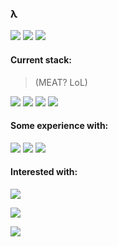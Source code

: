 ### λ

![](https://img.shields.io/badge/OS-Linux-informational?style=flat&logo=Linux&logoColor=white&color=7f7d7c)
![](https://img.shields.io/badge/Distro-Manjaro-informational?style=flat&logo=Manjaro&logoColor=white&color=228c22)
![](https://img.shields.io/badge/Editor-VSCode-informational?style=flat&logo=visual-studio-code&logoColor=white&color=efa536)


#### Current stack:
 > (MEAT? LoL)

![](https://img.shields.io/badge/Mongo-informational?style=flat&logo=MongoDB&logoColor=white&color=228c22)
![](https://img.shields.io/badge/Express-informational?style=flat&logo=Typescript&logoColor=white&color=3792cb)
![](https://img.shields.io/badge/Angular-informational?style=flat&logo=Angular&logoColor=white&color=933b27)
![](https://img.shields.io/badge/Typescript-informational?style=flat&logo=Typescript&logoColor=white&color=3792cb)

#### Some experience with:
![](https://img.shields.io/badge/Python-informational?style=flat&logo=Python&logoColor=white&color=228B22)
![](https://img.shields.io/badge/Django-informational?style=flat&logo=Django&logoColor=white&color=228B22)
![](https://img.shields.io/badge/PortgreSQl-informational?style=flat&logo=PortgreSQl&logoColor=white&color=3792cb)

#### Interested with:
![](https://img.shields.io/badge/D3.js/p5.js/Processing-informational?style=flat&logo=Tableau&logoColor=white&color=ff8b3d)
<!--![](https://img.shields.io/badge/Julia-informational?style=flat&logo=Julia&logoColor=white&color=DA70D6)
![](https://img.shields.io/badge/R-informational?style=flat&logo=R&logoColor=white&color=187bcd) -->
![](https://img.shields.io/badge/Python-informational?style=flat&logo=Python&logoColor=white&color=228B22)

![](https://img.shields.io/badge/Unity/C&#9839;-Informational?style=flat&logo=unity&logoColor=white&color=00008B)

<!-- ![](https://img.shields.io/badge/OpenGL-informational?style=flat&logo=OpenGL&logoColor=white&color=blue)
![](https://img.shields.io/badge/WebGL-informational?style=flat&logo=WebGL&logoColor=white&color=red) -->

<!-- <a href="https://observablehq.com/d/16abef2c19828e52"><img src="untitled (1).svg"></a> -->


<!-- ![](https://img.shields.io/badge/Rust-informational?style=flat&logo=Rust&logoColor=white&color=865840)
![](https://img.shields.io/badge/Haskell-informational?style=flat&logo=Haskell&logoColor=white&color=7b33fb)  -->


<!-- ![](https://img.shields.io/badge/Python-informational?style=flat&logo=Python&logoColor=white&color=296d98)
![](https://img.shields.io/badge/PostgreSQL-informational?style=flat&logo=PostgreSQL&logoColor=white&color=296d98) -->

<!-- <a href="https://wakatime.com"><img src="https://wakatime.com/share/@defun99/18e0e2ac-a468-4feb-8ea2-258151bb2672.png" /></a> -->
<!-- <a href="https://wakatime.com"><img src="https://wakatime.com/share/@defun99/af02bf10-ea2b-42b4-ae4b-0a982dc9841c.png" /></a> -->

<!-- <a href="https://wakatime.com"><img src="https://wakatime.com/share/@defun99/59205e29-42f8-4a60-b0b7-1398ec3ee921.png" /></a> -->

<!--
**defun99/defun99** is a ✨ _special_ ✨ repository because its `README.md` (this file) appears on your GitHub profile.

Here are some ideas to get you started:

- 🔭 I’m currently working on Express API + Mongo
- 🌱 I’m currently learning server-side programming and Huskell
- 💬 Ask me about anything
- 😄 Pronouns: Nik
- ⚡ Fun fact: ...
-->
